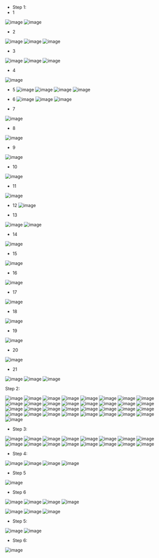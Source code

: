 - Step 1:
- 1

![image](https://user-images.githubusercontent.com/94152732/168473795-7d347dea-fb7a-4283-a8e6-9a4775298bf1.png)
![image](https://user-images.githubusercontent.com/94152732/168474123-5a26ad79-e5c2-4d3c-8bfe-79c45a431734.png)
 
 - 2

![image](https://user-images.githubusercontent.com/94152732/168474255-bca51b3c-c19a-49b4-b03c-22e4d1812e0c.png)
![image](https://user-images.githubusercontent.com/94152732/168474280-17e0670c-9c5c-470b-85f0-8602552007d8.png)
![image](https://user-images.githubusercontent.com/94152732/168474304-ba3fafa5-922d-4e15-acfe-ced925070558.png)

- 3 

![image](https://user-images.githubusercontent.com/94152732/168474568-ca2c50ec-18da-4a94-b2ec-540e5bb35171.png)
![image](https://user-images.githubusercontent.com/94152732/168474684-a3c8cf15-ce94-43fc-b95a-0b228b2a7074.png)
![image](https://user-images.githubusercontent.com/94152732/168474736-8ac72491-04a7-4e33-967b-2c69240b8508.png)

- 4

![image](https://user-images.githubusercontent.com/94152732/168474904-e0782658-93ce-4656-a803-2d3ebcfa0cb2.png)

- 5
![image](https://user-images.githubusercontent.com/94152732/168475169-3a2c49a2-e9e6-4c4d-b0e4-d30d92399195.png)
![image](https://user-images.githubusercontent.com/94152732/168475280-9cf2a117-c675-4842-898b-ce9396509b79.png)
![image](https://user-images.githubusercontent.com/94152732/168475378-61015151-7bcf-48d3-8f0e-97a92e9976ba.png)
![image](https://user-images.githubusercontent.com/94152732/168475449-1a0f1448-6d8a-4e08-81aa-681f0c53057e.png)

- 6 
![image](https://user-images.githubusercontent.com/94152732/168475689-8cb52926-4c3b-4948-952d-5b7e900eb71a.png)
![image](https://user-images.githubusercontent.com/94152732/168475928-3162298a-7a4a-4f53-ad95-774be8acea7d.png)
![image](https://user-images.githubusercontent.com/94152732/168475979-59f9783c-ab2a-4dd1-81af-a7b1411a89d3.png)

- 7

![image](https://user-images.githubusercontent.com/94152732/168476050-42b4488a-6cab-45a7-afb8-2fffc2bf2523.png)

- 8

![image](https://user-images.githubusercontent.com/94152732/168476093-57f618e5-bb56-4a44-bf1c-3117b0b814a0.png)

- 9

![image](https://user-images.githubusercontent.com/94152732/168476155-335865b4-e236-4e13-b9f5-49740af93b81.png)

- 10

![image](https://user-images.githubusercontent.com/94152732/168476267-fd1ecfaa-945e-4d4b-b789-7f7bd3c72628.png)

- 11 

![image](https://user-images.githubusercontent.com/94152732/168476468-c19f0cb0-558b-4860-b2fb-d7ced23b9683.png)

- 12
![image](https://user-images.githubusercontent.com/94152732/168476491-75b2a292-a7e3-4531-905c-084c918c398c.png)

- 13

![image](https://user-images.githubusercontent.com/94152732/168476568-6b27a5b9-f819-4b62-bf3e-c3801a72e39b.png)
![image](https://user-images.githubusercontent.com/94152732/168476668-d98c18a1-8275-40ca-9010-ca38222ad7e5.png)

- 14

![image](https://user-images.githubusercontent.com/94152732/168476814-b3668163-2ca6-49ea-826d-2ca65726adf2.png)

- 15 

![image](https://user-images.githubusercontent.com/94152732/168476931-57f4a406-6628-43b5-955c-1f4875a6d5c7.png)

- 16

![image](https://user-images.githubusercontent.com/94152732/168476987-98e6c267-7923-4233-a9c2-8b685ea9e2f5.png)

- 17

![image](https://user-images.githubusercontent.com/94152732/168477031-211c9212-cb60-48f6-b285-6e85c9a1e065.png)

- 18 

![image](https://user-images.githubusercontent.com/94152732/168477116-84328bb8-35b9-427b-b8d0-9f9eec97f378.png)

- 19

![image](https://user-images.githubusercontent.com/94152732/168477437-dc658341-fb8d-4d70-89b3-a23f7f20c33f.png)

- 20

![image](https://user-images.githubusercontent.com/94152732/168477507-94ae3ca3-a21c-4483-bae0-3f45cb4513f2.png)

- 21

![image](https://user-images.githubusercontent.com/94152732/168477641-09bfbc23-a2e7-4cf3-a780-4fe5b098ccf8.png)
![image](https://user-images.githubusercontent.com/94152732/168478110-8977e1e3-8fa0-4eb3-93f7-d707f2b5016d.png)
![image](https://user-images.githubusercontent.com/94152732/168478225-e8ae9b7c-0950-44bb-9249-2a08a9c91c15.png)

Step 2:
 
![image](https://user-images.githubusercontent.com/94152732/169099383-e8e04220-405d-46d4-b41f-8fe163b53ec7.png)
![image](https://user-images.githubusercontent.com/94152732/169099457-55f39db3-1bb3-49d0-b9b4-b6fa705c5e07.png)
![image](https://user-images.githubusercontent.com/94152732/169099824-c06478f8-f5b4-40e0-a542-2c8c1bced1ef.png)
![image](https://user-images.githubusercontent.com/94152732/169099958-1cd326aa-bec6-4b15-bb30-b03af9672417.png)
![image](https://user-images.githubusercontent.com/94152732/169099975-dee99ba8-ae1b-487b-8361-0805028367a1.png)
![image](https://user-images.githubusercontent.com/94152732/169100234-55849b2b-7791-4223-bc55-972e14b14173.png)
![image](https://user-images.githubusercontent.com/94152732/169102590-8cf75fb3-7c56-43a2-a7dd-109a82e14c4f.png)
![image](https://user-images.githubusercontent.com/94152732/169100749-24b5ab38-0246-4a90-91bc-81ec8cc3d2f2.png)
![image](https://user-images.githubusercontent.com/94152732/169100953-0d14829f-6634-4c8f-90e7-ea8e08cb5314.png)
![image](https://user-images.githubusercontent.com/94152732/169101551-02d132cb-fdbc-4374-ac03-ad9878367657.png)
![image](https://user-images.githubusercontent.com/94152732/169101822-a568dba6-2cac-4351-8fc5-8e983953235e.png)
![image](https://user-images.githubusercontent.com/94152732/169101914-06d777fd-840d-4354-8051-2451b7642564.png)
![image](https://user-images.githubusercontent.com/94152732/169103520-f319fd64-a249-4eb8-a329-d9c8be7602ab.png)
![image](https://user-images.githubusercontent.com/94152732/169106529-25e9e0f5-2562-42b5-891c-200a368cf110.png)
![image](https://user-images.githubusercontent.com/94152732/169106599-acfafd30-32dd-4ad7-8786-f1cee37d66e6.png)
![image](https://user-images.githubusercontent.com/94152732/169107161-ab587f32-995c-413a-bfb6-05abcdc7190e.png)
![image](https://user-images.githubusercontent.com/94152732/169107514-b2d3e3a7-c7e1-4370-bdce-f9814b6e4e1f.png)
![image](https://user-images.githubusercontent.com/94152732/169107613-31765fea-3a74-42f3-b7fc-fe24f183a24e.png)
![image](https://user-images.githubusercontent.com/94152732/169107965-1a6261b2-9ed1-4861-b3d2-834c86bf8c95.png)
![image](https://user-images.githubusercontent.com/94152732/169108040-e754f61e-a7f9-4819-aa66-48c82fd6704f.png)
![image](https://user-images.githubusercontent.com/94152732/169108535-b360033c-bf2c-4498-be4e-833ec9fbc44f.png)
![image](https://user-images.githubusercontent.com/94152732/169108838-009c803f-cbbb-42d5-8213-29b05ccb9edb.png)
![image](https://user-images.githubusercontent.com/94152732/169109004-b064b61d-0e43-4f80-ae5d-9fcc99bb44a3.png)
![image](https://user-images.githubusercontent.com/94152732/169109145-867fb142-86ce-4018-82bc-1d713dcccad4.png)
![image](https://user-images.githubusercontent.com/94152732/169109252-36e0d2ad-b94c-4da8-b4ab-7be73195faf3.png)
![image](https://user-images.githubusercontent.com/94152732/169109543-ad5cbdc8-7750-4373-aecc-d363575c9e87.png)
![image](https://user-images.githubusercontent.com/94152732/169110847-2217f547-20e8-4744-aeed-3dfd58cfcf12.png)
![image](https://user-images.githubusercontent.com/94152732/169111092-9a2f36ac-cff5-4261-916e-527d6f302986.png)
![image](https://user-images.githubusercontent.com/94152732/169111551-0363941c-acff-4f53-9af9-3a4364ad3cf3.png)
![image](https://user-images.githubusercontent.com/94152732/169111814-dd935e48-dc84-456d-87bd-ed9077b0ace5.png)
![image](https://user-images.githubusercontent.com/94152732/169114451-39c4bc1f-074e-4171-b2a8-f71be9603c36.png)
![image](https://user-images.githubusercontent.com/94152732/169114649-b57b89bd-0afa-4ba9-8fc1-56edcf6728c5.png)
![image](https://user-images.githubusercontent.com/94152732/169114767-b9148326-2859-44d3-98de-c7a59259764a.png)

- Step 3:

![image](https://user-images.githubusercontent.com/94152732/169535613-59ba53db-593e-4536-98ec-312190863da9.png)
![image](https://user-images.githubusercontent.com/94152732/169536210-3377f4aa-16f2-47e2-834b-cca304c884f6.png)
![image](https://user-images.githubusercontent.com/94152732/169536399-0fecd8ae-e875-49cf-9793-0ab9f898eba3.png)
![image](https://user-images.githubusercontent.com/94152732/169536644-7ee1a834-d96c-4fe8-88f1-38d40bb9b6f6.png)
![image](https://user-images.githubusercontent.com/94152732/169536833-ce244121-5b4e-4d26-9eb3-0b72a2c97c0c.png)
![image](https://user-images.githubusercontent.com/94152732/169537063-881f1ce6-e4ad-4ef9-a0bc-46e5936e465c.png)
![image](https://user-images.githubusercontent.com/94152732/169537178-05c43fac-f351-41a8-937d-8dbfbd073b9a.png)
![image](https://user-images.githubusercontent.com/94152732/169537292-144a49de-85de-46e5-9c4a-35bb341998f7.png)
![image](https://user-images.githubusercontent.com/94152732/169537545-e5fa2611-2db1-4640-895f-3096d76731cc.png)
![image](https://user-images.githubusercontent.com/94152732/169537924-c456bc13-9073-4439-8dc5-50e4df3dbeae.png)
![image](https://user-images.githubusercontent.com/94152732/169538033-2d2ddfb1-4523-4b64-b3cd-9e0513d98675.png)
![image](https://user-images.githubusercontent.com/94152732/169538254-3975166a-bf78-4b33-bfc3-ccdf256a1898.png)
![image](https://user-images.githubusercontent.com/94152732/169538440-84083a28-685f-4af2-a9c3-2eec63186caa.png)
![image](https://user-images.githubusercontent.com/94152732/169540517-fb079054-3232-48c4-80b8-a775437c86ae.png)
![image](https://user-images.githubusercontent.com/94152732/169540847-52c37b62-82d6-4ae0-b38d-364e49c62239.png)
![image](https://user-images.githubusercontent.com/94152732/169540964-00c4695c-98d6-45ac-9945-7fd7dc6b4f81.png)


- Step 4:

![image](https://user-images.githubusercontent.com/94152732/169541297-2656cced-1c47-4a4c-a546-6425245f9347.png)
![image](https://user-images.githubusercontent.com/94152732/169544883-cfda5803-7eb2-4967-84ab-9bdecd48e654.png)
![image](https://user-images.githubusercontent.com/94152732/169545207-548a5154-3289-4919-996b-5b642f52b4fd.png)
![image](https://user-images.githubusercontent.com/94152732/169545467-45b572d6-e2b0-44a9-93bb-148b459b51a4.png)

- Step 5

![image](https://user-images.githubusercontent.com/94152732/169545736-557384d4-577d-4d85-936e-127fd2aa75bb.png)

- Step 6

![image](https://user-images.githubusercontent.com/94152732/169551304-3905b615-5857-4d14-9e08-ca147aa1d9ce.png)
![image](https://user-images.githubusercontent.com/94152732/169551481-214831fa-b343-4bda-960b-298ef5d582f2.png)
![image](https://user-images.githubusercontent.com/94152732/169557186-32708e99-5351-4179-a2ce-35d1403cd8d1.png)
![image](https://user-images.githubusercontent.com/94152732/169557082-9f53d8f3-19d9-4972-ae0e-fc4e1ca5da56.png)























![image](https://user-images.githubusercontent.com/94152732/169123069-cfcd0fde-07ae-4066-bd6c-82eb33b18a41.png)
![image](https://user-images.githubusercontent.com/94152732/169126238-42e91af9-fd21-4a7c-a717-70ceb2ea4901.png)
![image](https://user-images.githubusercontent.com/94152732/169127508-ec0a2204-f940-4dd9-ba72-31cf33c5d07d.png)

- Step 5:

![image](https://user-images.githubusercontent.com/94152732/169135930-3413d5c4-d023-41ad-9871-67c2a642bda6.png)
![image](https://user-images.githubusercontent.com/94152732/169135968-5ad4777b-161d-41b1-a83b-c75df3f3d98c.png)

- Step 6:

![image](https://user-images.githubusercontent.com/94152732/169137657-637e9477-d416-444a-a648-930fd339cd80.png)






































